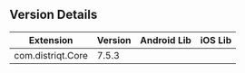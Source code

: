 ## Version Details

| Extension | Version | Android Lib | iOS Lib |
| --- | --- | --- | --- |
| com.distriqt.Core | 7.5.3 |  |  |
